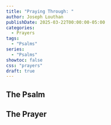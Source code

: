 ```yaml
---
title: "Praying Through: "
author: Joseph Louthan
publishDate: 2025-03-22T00:00:00-05:00
categories:
  - Prayers
tags:
  - "Psalms"
series:
  - "Psalms"
showtoc: false
css: "prayers"
draft: true
---
```

## The Psalm


## The Prayer

<div style="font-variant: small-caps;">

</div>

```text

```
